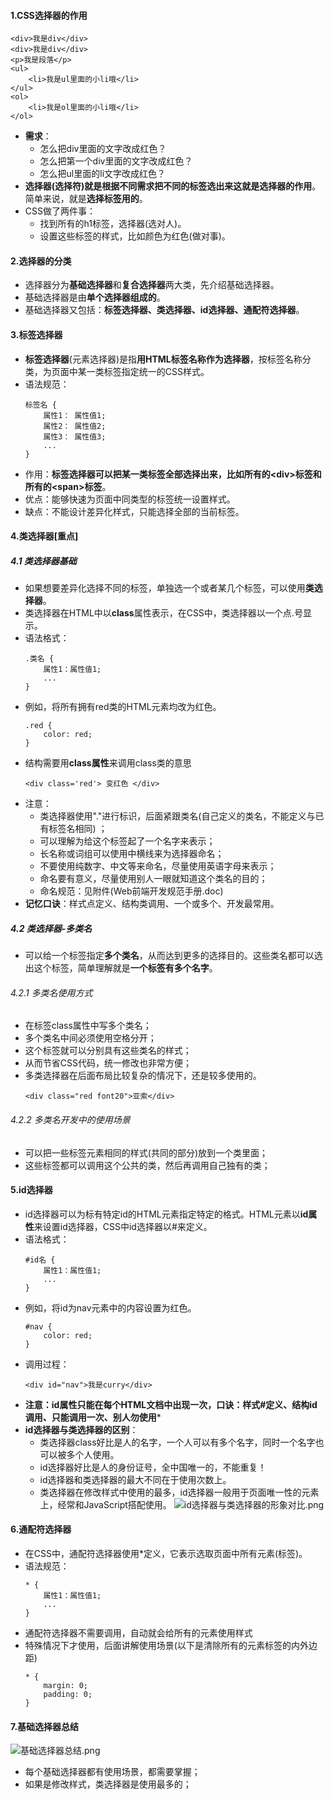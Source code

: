 #### 1.CSS选择器的作用
```
<div>我是div</div>
<div>我是div</div>
<p>我是段落</p>
<ul>
    <li>我是ul里面的小li哦</li>
</ul>   
<ol>
    <li>我是ol里面的小li哦</li>
</ol> 
```
- **需求**：
    - 怎么把div里面的文字改成红色？
    - 怎么把第一个div里面的文字改成红色？
    - 怎么把ul里面的li文字改成红色？
- **选择器(选择符)就是根据不同需求把不同的标签选出来这就是选择器的作用**。简单来说，就是**选择标签用的**。
- CSS做了两件事：
    - 找到所有的h1标签，选择器(选对人)。
    - 设置这些标签的样式，比如颜色为红色(做对事)。
#### 2.选择器的分类
- 选择器分为**基础选择器**和**复合选择器**两大类，先介绍基础选择器。
- 基础选择器是由**单个选择器组成的**。
- 基础选择器又包括：**标签选择器、类选择器、id选择器、通配符选择器**。
#### 3.标签选择器
- **标签选择器**(元素选择器)是指**用HTML标签名称作为选择器**，按标签名称分类，为页面中某一类标签指定统一的CSS样式。
- 语法规范：
    ```
    标签名 {
        属性1： 属性值1;
        属性2： 属性值2;
        属性3： 属性值3;
        ...
    }
    ```
- 作用：**标签选择器可以把某一类标签全部选择出来，比如所有的\<div>标签和所有的\<span>标签**。
- 优点：能够快速为页面中同类型的标签统一设置样式。
- 缺点：不能设计差异化样式，只能选择全部的当前标签。
#### 4.类选择器[重点]
##### 4.1 类选择器基础
- 如果想要差异化选择不同的标签，单独选一个或者某几个标签，可以使用**类选择器**。
- 类选择器在HTML中以**class**属性表示，在CSS中，类选择器以一个点.号显示。
- 语法格式：
    ```
    .类名 {
        属性1：属性值1;
        ...
    }
    ```
- 例如，将所有拥有red类的HTML元素均改为红色。
    ```
    .red {
        color: red;
    }
    ```
- 结构需要用**class属性**来调用class类的意思
    ```
    <div class='red'> 变红色 </div>
    ```
- 注意：
    - 类选择器使用"."进行标识，后面紧跟类名(自己定义的类名，不能定义与已有标签名相同) ；
    - 可以理解为给这个标签起了一个名字来表示；
    - 长名称或词组可以使用中横线来为选择器命名；
    - 不要使用纯数字、中文等来命名，尽量使用英语字母来表示；
    - 命名要有意义，尽量使用别人一眼就知道这个类名的目的；
    - 命名规范：见附件(Web前端开发规范手册.doc)
- **记忆口诀**：样式点定义、结构类调用、一个或多个、开发最常用。
##### 4.2 类选择器-多类名
- 可以给一个标签指定**多个类名**，从而达到更多的选择目的。这些类名都可以选出这个标签，简单理解就是**一个标签有多个名字**。
###### 4.2.1 多类名使用方式
- 在标签class属性中写多个类名；
- 多个类名中间必须使用空格分开；
- 这个标签就可以分别具有这些类名的样式；
- 从而节省CSS代码，统一修改也非常方便；
- 多类选择器在后面布局比较复杂的情况下，还是较多使用的。
    ```
    <div class="red font20">亚索</div>
    ```
###### 4.2.2 多类名开发中的使用场景
- 可以把一些标签元素相同的样式(共同的部分)放到一个类里面；
- 这些标签都可以调用这个公共的类，然后再调用自己独有的类；
#### 5.id选择器
- id选择器可以为标有特定id的HTML元素指定特定的格式。HTML元素以**id属性**来设置id选择器，CSS中id选择器以#来定义。
- 语法格式：
    ```
    #id名 {
        属性1：属性值1;
        ...
    }
    ```
- 例如，将id为nav元素中的内容设置为红色。
    ```
    #nav {
        color: red;
    }
    ```
- 调用过程：
    ```
    <div id="nav">我是curry</div>
    ```
- **注意：id属性只能在每个HTML文档中出现一次，口诀：样式#定义、结构id调用、只能调用一次、别人勿使用***
- **id选择器与类选择器的区别**：
    - 类选择器class好比是人的名字，一个人可以有多个名字，同时一个名字也可以被多个人使用。
    - id选择器好比是人的身份证号，全中国唯一的，不能重复！
    - id选择器和类选择器的最大不同在于使用次数上。
    - 类选择器在修改样式中使用的最多，id选择器一般用于页面唯一性的元素上，经常和JavaScript搭配使用。
![id选择器与类选择器的形象对比.png](https://upload-images.jianshu.io/upload_images/13407176-994504ad4e8a3783.png?imageMogr2/auto-orient/strip%7CimageView2/2/w/1240)
#### 6.通配符选择器
- 在CSS中，通配符选择器使用\*定义，它表示选取页面中所有元素(标签)。
- 语法规范：
    ```
    * {
        属性1：属性值1;
        ...
    }
    ```
- 通配符选择器不需要调用，自动就会给所有的元素使用样式
- 特殊情况下才使用，后面讲解使用场景(以下是清除所有的元素标签的内外边距)
    ```
    * {
        margin: 0;
        padding: 0;
    }
    ```
#### 7.基础选择器总结
![基础选择器总结.png](https://upload-images.jianshu.io/upload_images/13407176-c10f074bc7f7a309.png?imageMogr2/auto-orient/strip%7CimageView2/2/w/1240)
- 每个基础选择器都有使用场景，都需要掌握；
- 如果是修改样式，类选择器是使用最多的；
